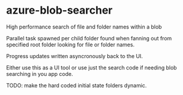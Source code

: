 # azure-blob-searcher
High performance search of file and folder names within a blob 

Parallel task spawned per child folder found when fanning out from specified root folder looking for file or folder names.

Progress updates written asyncronously back to the UI.

Either use this as a UI tool or use just the search code if needing blob searching in you app code.

TODO: make the hard coded initial state folders dynamic.
